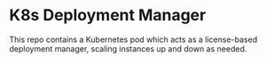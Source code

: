 # K8s Deployment Manager

This repo contains a Kubernetes pod which acts as a license-based deployment manager, scaling instances up and down as needed.
